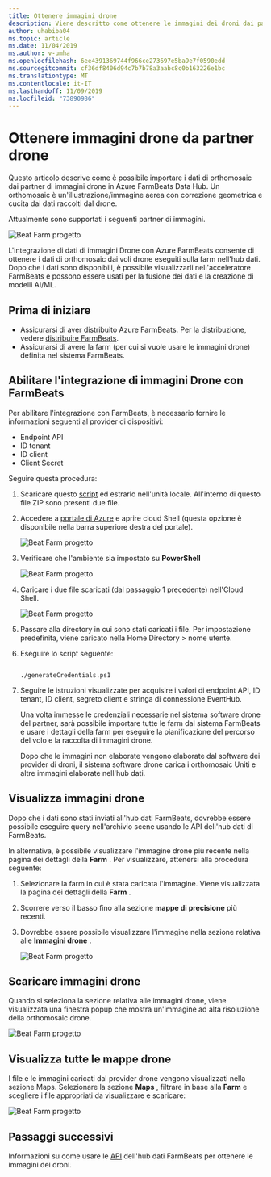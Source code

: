 ```yaml
---
title: Ottenere immagini drone
description: Viene descritto come ottenere le immagini dei droni dai partner
author: uhabiba04
ms.topic: article
ms.date: 11/04/2019
ms.author: v-umha
ms.openlocfilehash: 6ee4391369744f966ce273697e5ba9e7f0590edd
ms.sourcegitcommit: cf36df8406d94c7b7b78a3aabc8c0b163226e1bc
ms.translationtype: MT
ms.contentlocale: it-IT
ms.lasthandoff: 11/09/2019
ms.locfileid: "73890986"
---
```

# <a name="get-drone-imagery-from-drone-partners"></a>Ottenere immagini drone da partner drone

Questo articolo descrive come è possibile importare i dati di orthomosaic dai partner di immagini drone in Azure FarmBeats Data Hub. Un orthomosaic è un'illustrazione/immagine aerea con correzione geometrica e cucita dai dati raccolti dal drone.

Attualmente sono supportati i seguenti partner di immagini.

  ![Beat Farm progetto](./media/get-drone-imagery-from-drone-partner/drone-partner-1.png)

L'integrazione di dati di immagini Drone con Azure FarmBeats consente di ottenere i dati di orthomosaic dai voli drone eseguiti sulla farm nell'hub dati. Dopo che i dati sono disponibili, è possibile visualizzarli nell'acceleratore FarmBeats e possono essere usati per la fusione dei dati e la creazione di modelli AI/ML.

## <a name="before-you-begin"></a>Prima di iniziare

  - Assicurarsi di aver distribuito Azure FarmBeats. Per la distribuzione, vedere [distribuire FarmBeats](prepare-for-deployment.md).
  - Assicurarsi di avere la farm (per cui si vuole usare le immagini drone) definita nel sistema FarmBeats.

## <a name="enable-drone-imagery-integration-with-farmbeats"></a>Abilitare l'integrazione di immagini Drone con FarmBeats   

Per abilitare l'integrazione con FarmBeats, è necessario fornire le informazioni seguenti al provider di dispositivi:  
 - Endpoint API  
 - ID tenant  
 - ID client  
 - Client Secret  

Seguire questa procedura:

1. Scaricare questo [script](https://aka.ms/farmbeatspartnerscript) ed estrarlo nell'unità locale. All'interno di questo file ZIP sono presenti due file.  
2. Accedere a [portale di Azure](https://portal.azure.com/) e aprire cloud Shell (questa opzione è disponibile nella barra superiore destra del portale).   

    ![Beat Farm progetto](./media/get-drone-imagery-from-drone-partner/navigation-bar-1.png)

3. Verificare che l'ambiente sia impostato su **PowerShell**

    ![Beat Farm progetto](./media/get-drone-imagery-from-drone-partner/power-shell-new-1.png)

4. Caricare i due file scaricati (dal passaggio 1 precedente) nell'Cloud Shell.  

    ![Beat Farm progetto](./media/get-drone-imagery-from-drone-partner/power-shell-two-1.png)

5. Passare alla directory in cui sono stati caricati i file. Per impostazione predefinita, viene caricato nella Home Directory > nome utente.  
6. Eseguire lo script seguente:

    ```azurepowershell-interactive 

    ./generateCredentials.ps1   

    ```

7. Seguire le istruzioni visualizzate per acquisire i valori di endpoint API, ID tenant, ID client, segreto client e stringa di connessione EventHub.

    Una volta immesse le credenziali necessarie nel sistema software drone del partner, sarà possibile importare tutte le farm dal sistema FarmBeats e usare i dettagli della farm per eseguire la pianificazione del percorso del volo e la raccolta di immagini drone.

    Dopo che le immagini non elaborate vengono elaborate dal software dei provider di droni, il sistema software drone carica i orthomosaic Uniti e altre immagini elaborate nell'hub dati.

## <a name="view-drone-imagery"></a>Visualizza immagini drone

Dopo che i dati sono stati inviati all'hub dati FarmBeats, dovrebbe essere possibile eseguire query nell'archivio scene usando le API dell'hub dati di FarmBeats.

In alternativa, è possibile visualizzare l'immagine drone più recente nella pagina dei dettagli della **Farm** . Per visualizzare, attenersi alla procedura seguente:  

1. Selezionare la farm in cui è stata caricata l'immagine. Viene visualizzata la pagina dei dettagli della **Farm** .
2. Scorrere verso il basso fino alla sezione **mappe di precisione** più recenti.
3. Dovrebbe essere possibile visualizzare l'immagine nella sezione relativa alle **Immagini drone** .

    ![Beat Farm progetto](./media/get-drone-imagery-from-drone-partner/drone-imagery-1.png)

## <a name="download-drone-imagery"></a>Scaricare immagini drone

Quando si seleziona la sezione relativa alle immagini drone, viene visualizzata una finestra popup che mostra un'immagine ad alta risoluzione della orthomosaic drone.

![Beat Farm progetto](./media/get-drone-imagery-from-drone-partner/download-drone-imagery-1.png)

## <a name="view-all-drone-maps"></a>Visualizza tutte le mappe drone

I file e le immagini caricati dal provider drone vengono visualizzati nella sezione Maps. Selezionare la sezione **Maps** , filtrare in base alla **Farm** e scegliere i file appropriati da visualizzare e scaricare:

  ![Beat Farm progetto](./media/get-drone-imagery-from-drone-partner/view-drone-maps-1.png)

## <a name="next-steps"></a>Passaggi successivi

Informazioni su come usare le [API](references-for-farmbeats.md#rest-api) dell'hub dati FarmBeats per ottenere le immagini dei droni.

